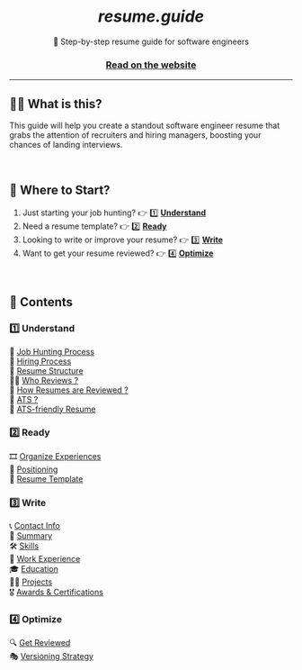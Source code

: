 <div align="center">
  <h1><i>resume.guide</i></h1>
  <p>💯 Step-by-step resume guide for software engineers</p>
  <h3>
    <a href="https://www.resume.guide/?ref=github.com">Read on the website</a>
  </h3>
</div>

---

## 💁‍♀️ What is this?
This guide will help you create a standout software engineer resume that grabs the attention of recruiters and hiring managers, boosting your chances of landing interviews.

<br />

## 🚀 Where to Start?
1. Just starting your job hunting? 👉 1️⃣ **[Understand](/en/understand)**
2. Need a resume template? 👉 2️⃣ **[Ready](/en/ready)**
3. Looking to write or improve your resume? 👉 3️⃣ **[Write](/en/write)**
4. Want to get your resume reviewed? 👉 4️⃣ **[Optimize](/en/optimize)**

<br />

## 📌 Contents

### 1️⃣ Understand
🏹 [Job Hunting Process](/en/understand/job-hunting-process)  
🚥 [Hiring Process](/en/understand/hiring-process)  
📝 [Resume Structure](/en/understand/resume-structure)  
🙋‍♀️ [Who Reviews ?](/en/understand/resume-reviewers)  
💯 [How Resumes are Reviewed ?](/en/understand/how-resumes-are-reviewed)  
🤖 [ATS ?](/en/understand/ats)  
🐶 [ATS-friendly Resume](/en/understand/ats-friendly-resume)

### 2️⃣ Ready
🎞️ [Organize Experiences](/en/ready/organize-experiences)    
📍 [Positioning](/en/ready/positioning)    
🎨 [Resume Template](/en/ready/resume-template)  

### 3️⃣ Write
📞 [Contact Info](/en/write/contact-information)  
💬 [Summary](/en/write/summary)  
🛠️ [Skills](/en/write/skills)  
💼 [Work Experience](/en/write/work-experience)  
🎓 [Education](/en/write/education)  
👩‍💻 [Projects](/en/write/projects)  
🎖️ [Awards & Certifications](/en/write/awards-and-certifications)  

### 4️⃣ Optimize
🔍 [Get Reviewed](/en/optimize/review)  
🎭 [Versioning Strategy](/en/optimize/versioning)

